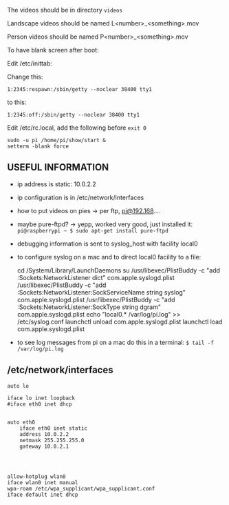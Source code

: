 The videos should be in directory `videos`

Landscape videos should be named L&lt;number>_&lt;something>.mov 
    
Person videos should be named P&lt;number>_&lt;something>.mov 

To have blank screen after boot:

Edit /etc/inittab:

Change this:

    1:2345:respawn:/sbin/getty --noclear 38400 tty1 

to this:

    1:2345:off:/sbin/getty --noclear 38400 tty1 

Edit /etc/rc.local, add the following before `exit 0`

    sudo -u pi /home/pi/show/start &
    setterm -blank force


USEFUL INFORMATION
------------------
 - ip address is static: 10.0.2.2
 - ip configuration is in /etc/network/interfaces
 - how to put videos on pies -> per ftp, pi@192.168....
  - maybe pure-ftpd? -> yepp, worked very good, just installed it: `pi@raspberrypi ~ $ sudo apt-get install pure-ftpd`
 - debugging information is sent to syslog_host with facility local0
  - to configure syslog on a mac and to direct local0 facility to a file:
  
    cd /System/Library/LaunchDaemons
    su
    /usr/libexec/PlistBuddy -c "add :Sockets:NetworkListener dict" com.apple.syslogd.plist
    /usr/libexec/PlistBuddy -c "add :Sockets:NetworkListener:SockServiceName string syslog" com.apple.syslogd.plist
    /usr/libexec/PlistBuddy -c "add :Sockets:NetworkListener:SockType string dgram" com.apple.syslogd.plist
    echo "local0.* /var/log/pi.log" >> /etc/syslog.conf
    launchctl unload com.apple.syslogd.plist
    launchctl load com.apple.syslogd.plist
    
  - to see log messages from pi on a mac do this in a terminal: `$ tail -f /var/log/pi.log`


/etc/network/interfaces
-----------------------
```
auto lo

iface lo inet loopback
#iface eth0 inet dhcp


auto eth0
	iface eth0 inet static
	address 10.0.2.2
	netmask 255.255.255.0
	gateway 10.0.2.1




allow-hotplug wlan0
iface wlan0 inet manual
wpa-roam /etc/wpa_supplicant/wpa_supplicant.conf
iface default inet dhcp

```

